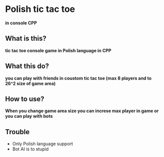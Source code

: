 # Polish tic tac toe
**in console CPP**

## What is this?
**tic tac toe console game in Polish language in CPP**

## What this do?
**you can play with friends in coustom tic tac toe (max 8 players and to 26^2 size of game area)**

## How to use?
**When you change game area size you can increse max player in game or you can play with bots**

## Trouble
- Only Polish language support
- Bot AI is to stupid 